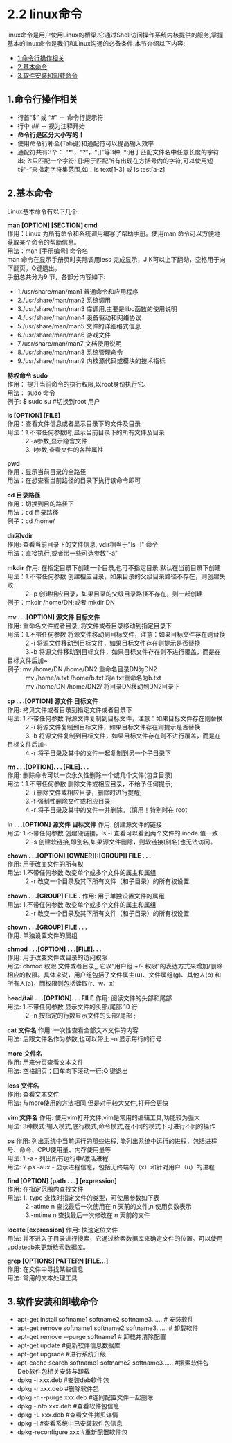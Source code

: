 # 2.2 linux命令

linux命令是用户使用Linux的桥梁.它通过Shell访问操作系统内核提供的服务,掌握基本的linux命令是我们和Linux沟通的必备条件.本节介绍以下内容:

* [1.命令行操作相关](#1)
* [2.基本命令](#2)
* [3.软件安装和卸载命令](#3)



<h2 id="1">1.命令行操作相关</h2>    

* 行首“$” 或 “#” － 命令行提示符    
* 行中  ##   －  视为注释开始     
* __命令行是区分大小写的！__    
* 使用命令行补全(Tab键)和通配符可以提高输入效率     
* 通配符共有3个： “*”，“?”，“\[\]”等3种, \*:用于匹配文件名中任意长度的字符串; ?:只匹配一个字符; \[\]:用于匹配所有出现在方括号内的字符,可以使用短线“-”来指定字符集范围,如：ls text\[1-3\]  或 ls test\[a-z\].

<h2 id="2">2.基本命令</h2>
Linux基本命令有以下几个:   
	
__man [OPTION] [SECTION] cmd__     
作用：Linux 为所有命令和系统调用编写了帮助手册。使用man 命令可以方便地获取某个命令的帮助信息。     
用法：man [手册编号] 命令名     
man 命令在显示手册页时实际调用less 完成显示，J K可以上下翻动，空格用于向下翻页。Q键退出。   
手册总共分为9 节，各部分内容如下: 

* 1./usr/share/man/man1 普通命令和应用程序
* 2./usr/share/man/man2 系统调用
* 3./usr/share/man/man3 库调用,主要是libc函数的使用说明
* 4./usr/share/man/man4 设备驱动和网络协议
* 5./usr/share/man/man5 文件的详细格式信息
* 6./usr/share/man/man6 游戏文件
* 7./usr/share/man/man7 文档使用说明
* 8./usr/share/man/man8 系统管理命令
* 9./usr/share/man/man9 内核源代码或模块的技术指标

__特权命令 sudo__     
作用： 提升当前命令的执行权限,以root身份执行它。     
用法： sudo 命令     
例子:  \$ sudo  su                   #切换到root 用户 

__ls [OPTION] [FILE]__     
作用：查看文件信息或者显示目录下的文件及目录     
用法：1.不带任何参数时,显示当前目录下的所有文件及目录     
&emsp;&emsp;&emsp;2.-a参数,显示隐含文件     
&emsp;&emsp;&emsp;3.-l参数,查看文件的各种属性   

__pwd__    
作用：显示当前目录的全路径     
用法：在想查看当前路径的目录下执行该命令即可    

__cd 目录路径__    
作用：切换到目的路径下     
用法：cd 目录路径     
例子：cd /home/    

__dir和vdir__   
作用: 查看当前目录下的文件信息, vdir相当于\"ls -l\" 命令      
用法：直接执行,或者带一些可选参数\"-a\"

__mkdir__
作用: 在指定目录下创建一个目录,也可不指定目录,默认在当前目录下创建         
用法：1.不带任何参数 创建相应目录，如果目录的父级目录路径不存在，则创建失败       
&emsp;&emsp;&emsp;2.-p 创建相应目录，如果目录的父级目录路径不存在，则一起创建          
例子：mkdir /home/DN;或者 mkdir DN

__mv . . .[OPTION] 源文件 目标文件__    
作用: 重命名文件或者目录, 将文件或者目录移动到指定目录下     
用法：1.不带任何参数 将源文件移动到目标文件，注意：如果目标文件存在则替换     
&emsp;&emsp;&emsp;2.-i 将源文件移动到目标文件，如果目标文件存在则提示是否替换     
&emsp;&emsp;&emsp;3.-b 将源文件移动到目标文件，如果目标文件存在则不进行覆盖，而是在目标文件后加~           
例子: mv /home/DN /home/DN2 重命名目录DN为DN2       
&emsp;&emsp;&emsp;mv /home/a.txt /home/b.txt 将a.txt重命名为b.txt       
&emsp;&emsp;&emsp;mv /home/DN /home/DN2/ 将目录DN移动到DN2目录下       

__cp . . .[OPTION] 源文件 目标文件__    
作用: 拷贝文件或者目录到指定文件或者目录下   
用法: 1.不带任何参数 将源文件复制到目标文件，注意：如果目标文件存在则替换      
&emsp;&emsp;&emsp;2.-i 将源文件复制到目标文件，如果目标文件存在则提示是否替换         
&emsp;&emsp;&emsp;3.-b 将源文件复制到目标文件，如果目标文件存在则不进行覆盖，而是在目标文件后加~         
&emsp;&emsp;&emsp;4.-r 将子目录及其中的文件一起复制到另一个子目录下

__rm . . .[OPTION]. . . [FILE]. . .__    
作用: 删除命令可以一次永久性删除一个或几个文件(包含目录)      
用法：1.不带任何参数 删除文件或相应目录，不给予任何提示;   
&emsp;&emsp;&emsp;2.-i 删除文件或相应目录，删除时进行提醒;    
&emsp;&emsp;&emsp;3.-f 强制性删除文件或相应目录;   
&emsp;&emsp;&emsp;4.-r 将子目录及其中的文件一并删除。（慎用！特别时在 root     

__ln . . .[OPTION] 源文件 目标文件__
作用: 创建源文件的链接       
用法: 1.不带任何参数 创建硬链接，ls -i 查看可以看到两个文件的 inode 值一致       
&emsp;&emsp;&emsp;2.-s 创建软链接,即别名,如果源文件删除，则软链接(别名)也无法访问。    

__chown . . .[OPTION] [OWNER][:[GROUP]] FILE . . .__     
作用: 用于改变文件的所有权    
用法: 1.不带任何参数 改变单个或多个文件的属主和属组    
&emsp;&emsp;&emsp;2.-r 改变一个目录及其下所有文件（和子目录）的所有权设置     

__chown . . .[GROUP] FILE .__
作用: 用于单独设置文件的属组    
用法: 1.不带任何参数 改变单个或多个文件的属主和属组    
&emsp;&emsp;&emsp;2.-r 改变一个目录及其下所有文件（和子目录）的所有权设置   

__chown . . .[GROUP] FILE . . .__    
作用: 单独设置文件的属组   

__chmod . . .[OPTION] . . .[FILE]. . .__    
作用: 用于改变文件或目录的访问权限      
用法: chmod 权限 文件或者目录,, 它以“用户组 +/- 权限”的表达方式来增加/删除相应的权限。具体来说，用户组包括了文件属主(u)、文件属组(g)、其他人(o) 和所有人(a)，而权限则包括读取(r、w、x)    

__head/tail . . .[OPTION]. . . FILE__
作用: 阅读文件的头部和尾部   
用法: 1.不带任何参数 显示文件的头部/尾部 10 行   
&emsp;&emsp;&emsp;2.-n 按指定的行数显示文件的头部/尾部 ;

__cat 文件名__
作用: 一次性查看全部文本文件的内容     
用法: 后跟文件名作为参数,也可以带上 -n 显示每行的行号      

__more  文件名__    
作用: 用来分页查看文本文件       
用法: 空格翻页；回车向下滚动一行;Q 键退出       

__less  文件名__    
作用: 查看文本文件      
用法: 与more使用的方法相同,但是对于较大文件,打开会更快    

__vim 文件名__
作用: 使用vim打开文件,vim是常用的编辑工具,功能较为强大     
用法: 3种模式:输入模式,底行模式,命令模式,在不同的模式下可进行不同的操作     

__ps__
作用: 列出系统中当前运行的那些进程, 能列出系统中运行的进程，包括进程号、命令、CPU使用量、内存使用量等     
用法: 1.-a - 列出所有运行中/激活进程    
用法: 2.ps -aux - 显示进程信息，包括无终端的（x）和针对用户（u）的进程    
 
__find [OPTION] [path . . .] [expression]__    
作用: 在指定范围内查找文件      
用法: 1.-type 查找时指定文件的类型，可使用参数如下表     
&emsp;&emsp;&emsp;2.-atime n 查找最后一次使用在 n 天前的文件,n 使用负数表示     
&emsp;&emsp;&emsp;3.-mtime n 查找最后一次修改在 n 天前的文件

__locate [expression]__
作用: 快速定位文件            
用法: 并不进入子目录进行搜索，它通过检索数据库来确定文件的位置。可以使用 updatedb来更新检索数据库。    

__grep [OPTIONS] PATTERN [FILE...]__    
作用: 在文件中寻找某些信息    
用法: 常用的文本处理工具



<h2 id="1">3.软件安装和卸载命令</h2>     

* apt-get install softname1 softname2 softname3……         # 安装软件     
* apt-get remove softname1 softname2 softname3……          # 卸载软件    
* apt-get remove --purge softname1                        # 卸载并清除配置     
* apt-get update                                          #更新软件信息数据库    
* apt-get upgrade                                         #进行系统升级     
* apt-cache search softname1 softname2 softname3……        #搜索软件包         
Deb软件包相关安装与卸载    
* dpkg -i xxx.deb                                         #安装deb软件包    
* dpkg -r xxx.deb                                         #删除软件包     
* dpkg -r --purge xxx.deb                                 #连同配置文件一起删除      
* dpkg -info xxx.deb                                      #查看软件包信息       
* dpkg -L xxx.deb                                         #查看文件拷贝详情           
* dpkg –l                                                 #查看系统中已安装软件包信息            
* dpkg-reconfigure xxx                                    #重新配置软件包     

